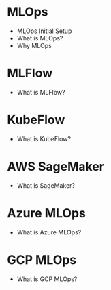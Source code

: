 # MLOps
- MLOps Initial Setup
- What is MLOps?
- Why MLOps

# MLFlow
- What is MLFlow?

# KubeFlow
- What is KubeFlow?

# AWS SageMaker
- What is SageMaker?

# Azure MLOps
- What is Azure MLOps?

# GCP MLOps
- What is GCP MLOps?
